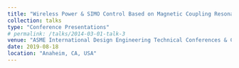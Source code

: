 ```yaml
---
title: "Wireless Power & SIMO Control Based on Magnetic Coupling Resonance Using in Parallel Robot"
collection: talks
type: "Conference Presentations"
# permalink: /talks/2014-03-01-talk-3
venue: "ASME International Design Engineering Technical Conferences & Computers and Information in Engineering Conference (IDETC/CIE)"
date: 2019-08-18
location: "Anaheim, CA, USA"
---
```


<!-- This is a description of your conference proceedings talk, note the different field in type. You can put anything in this field. -->

